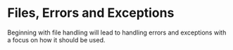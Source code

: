# Files, Errors and Exceptions

Beginning with file handling will lead to handling errors and exceptions with a focus on how it should be used.

